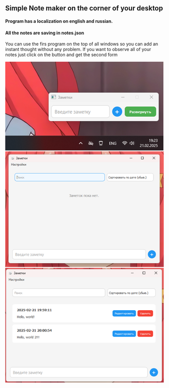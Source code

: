 ## Simple Note maker on the corner of your desktop

#### Program has a localization on english and russian.
#### All the notes are saving in **notes.json**
You can use the firs program on the top of all windows so you can add an instant thought without any problem.
If you want to observe all of your notes just click on the button and get the second form

![First form on the corner of the desktop](https://github.com/rintaru123/NoteApp/blob/main/screenshots/firstForm.png)
![Second form](https://github.com/rintaru123/NoteApp/blob/main/screenshots/secondForm.png)
![Second form with added notes](https://github.com/rintaru123/NoteApp/blob/main/screenshots/secondFormWithNotes.png)
